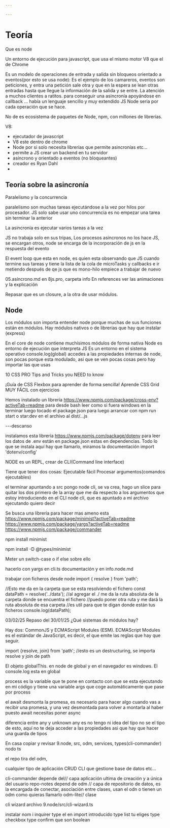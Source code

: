 ```yaml
---

---
```


# Teoría

Que es node

Un entorno de ejecución para javascript, que usa el mismo motor V8 que el de Chrome

Es un modelo de operaciones de entrada y salida sin bloqueos orientado a eventos(por esto se usa node):
Es el ejemplo de los camareros, eventos son peticiones, y entra una petición sale otra y que en la espera se lean otras entradas hasta que llegue la información de la salida y se entre. La atención a muchos clientes a ratitos.
para conseguir una asincronía apoyándose en callback ... había un lenguaje sencillo y muy extendido JS
Node seria por cada operación que se hace.




No de es ecosistema de paquetes de Node, npm, con millones de librerías.

V8:

-   ejecutador de javascript
-   V8 este dentro de chrome
-   Node por si solo necesita librerías que permite asincronías etc...
-   permite a JS crear un backend en tu servidor
-   asíncrono y orientado a eventos (no bloqueantes)
-   creador es Ryan Dahl
-   


## Teoría sobre la asincronía

Paralelismo y la concurrencia

paralelismo son muchas tareas ejecutándose a la vez por hilos por procesador. JS solo sabe usar uno
concurrencia es no empezar una tarea sin terminar la anterior

La asincronía es ejecutar varios tareas a la vez

JS no trabaja solo en sus tripas, Los procesos asíncronos no los hace JS, se encargan otros, node se encarga de la incorporación de js en la respuesta del evento

El event loop que esta en node, es quien esta observando que JS cuando termine sus tareas y tiene la lista de la cola de microTasks y callbacks e ir metiendo después de qe js que es mono-hilo empiece a trabajar de nuevo

05.asíncrono.md en 8js.pro, carpeta info
En references ver las animaciones y la explicación


Repasar que es un closure, a la otra de usar módulos.


## Node

Los módulos son importa entender node porque muchas de sus funciones están en módulos. Hay módulos nativos o de librerías que hay que instalar (express)

En el core de node contiene muchísimos módulos de forma nativa
Node es entorno de ejecución que interpreta JS
Es un entorno en el sistema operativo console.log(global) accedes a las propiedades internas de node, son pocas porque esta modulado, asi que se ven pocas cosas pero hay importar las que usas


10 CSS PRO Tips and Tricks you NEED to know

¡Guía de CSS Flexbox para aprender de forma sencilla!
Aprende CSS Grid MUY FÁCIL con ejercicios


Hemos instalado un librería https://www.npmjs.com/package/cross-env?activeTab=readme
para desde bash leer como si fuera windows en la terminar
luego tocado el package.json para luego arrancar con npm run start o star:dev en el archivo al dist/...js

---descanso

instalamos esta librería <https://www.npmjs.com/package/dotenv> para leer los datos de .env están en package.json estas en dependencias.
Todo lo que se instala aquí hay que llamarlo, miramos la documentación 
import 'dotenv/config'

NODE es un REPL, 
crear de CLI(Command line interface)

Tiene que tener dos cosas:
Ejecutable fácil
Procesar argumentos(comandos ejecutables)

el terminar apuntando a src pongo node cli, se va crea, hago un slice para quitar los dos primero de la array que me da respecto a los argumentos que estoy introduciendo en el CLI
node cli, que es apuntado a mi archivo ejecutando quiero decir

Se busca una librería para hacer mas ameno esta
https://www.npmjs.com/package/minimist?activeTab=readme
https://www.npmjs.com/package/yargs?activeTab=readme
https://www.npmjs.com/package/commander

npm install minimist

npm install -D @types/minimist

Meter un switch-case o if else sobre ello

hacerlo con yargs en cli.ts
documentación  y en info.node.md


trabajar con ficheros desde node
import { resolve } from 'path';


//Esto me da en la carpeta que se esta resolviendo el fichero
const dataPath = resolve('../data');
//al agregar el ./ me da la ruta absoluta de la carpeta donde se encuentra el fichero
//puedo poner otra ruta y me dará la ruta absoluta de esa carpeta
//es util para que te digan donde están tus ficheros
console.log(dataPath);




03/02/25
Repaso del 30/01/25
¿Qué sistemas de módulos hay?

Hay dos: 
CommonJS y ECMAScript Modules (ESM). 
ECMAScript Modules es el estándar de JavaScript, es decir, el que emite las reglas que hay que seguir.

import {resolve, join} from 'path'; //esto es un destructuring, se importa resolve y join de path

El objeto globalThis. en node de global y en el navegador es windows. El console.log esta en global

process es la variable que te pone en contacto con que se esta ejecutando en mi código y tiene una variable args que coge automáticamente que pase por process


el await desmonta la promesa, es necesario para hacer algo cuando vas a recibir una promesa, y una vez desmontada para volver a montarla al haber puesto await necesitas poner async

diferencia entre any y unknown
  any es no tengo ni idea del tipo
  no se el tipo de esto, aquí no te deja acceder a las propiedades asi que hay que hacer una guarda de tipos

En casa copiar y revisar 
9.node, src, odm, services, types(cli-commander) nodo ts

el repo tira del odm,

cualquier tipo de aplicación CRUD CLI que gestione base de datos etc...


cli-commander depende del// capa aplicación ultima de creación y a única del usuario
repo-notes depend de odm // capa de repositorio de datos, es la encargada de conectar, asociación entre clases, usan el odn o tienen un odm como quieras llamarlo
odm-lite// clase 

cli wizard archivo 9.node/src/cli-wizard.ts

instalar nom i inquirer
type el en import introducido
type list tu eliges
type checkbox
type confirm que son boolean
